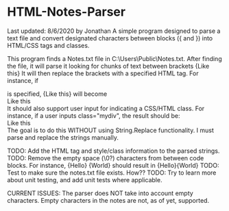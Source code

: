 # HTML-Notes-Parser
Last updated: 8/6/2020 by Jonathan
A simple program designed to parse a text file and convert designated characters between blocks ({ and }) into HTML/CSS tags and classes. 

This program finds a Notes.txt file in C:\Users\Public\Notes.txt.
After finding the file, it will parse it looking for chunks of text between brackets {Like this}
It will then replace the brackets with a specified HTML tag. For instance, if <div> is specified, {Like this} will become <div>Like this</div>
It should also support user input for indicating a CSS/HTML class.
For instance, if a user inputs class="mydiv", the result should be: <div class="mydiv">Like this</div>
The goal is to do this WITHOUT using String.Replace functionality. I must parse and replace the strings manually.

TODO: Add the HTML tag and style/class information to the parsed strings.
TODO: Remove the empty space (\0?) characters from between code blocks. For instance, {Hello}  {World} should result in {Hello}{World}
TODO: Test to make sure the notes.txt file exists. How??
TODO: Try to learn more about unit testing, and add unit tests where applicable.

CURRENT ISSUES: The parser does NOT take into account empty characters. Empty characters in the notes are not, as of yet, supported.

